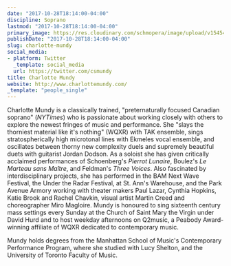 ```yaml
---
date: "2017-10-28T18:14:00-04:00"
discipline: Soprano
lastmod: "2017-10-28T18:14:00-04:00"
primary_image: https://res.cloudinary.com/schmopera/image/upload/v1545409169/media/webhook-uploads/1509228799671/P1020307.jpg.jpg
publishDate: "2017-10-28T18:14:00-04:00"
slug: charlotte-mundy
social_media:
- platform: Twitter
  _template: social_media
  url: https://twitter.com/csmundy
title: Charlotte Mundy
website: http://www.charlottemundy.com/
_template: "people_single"
---
```


Charlotte Mundy is a classically trained, "preternaturally focused Canadian soprano" (*NYTimes*) who is passionate about working closely with others to explore the newest fringes of music and performance. She "slays the thorniest material like it's nothing" (WQXR) with TAK ensemble, sings stratospherically high microtonal lines with Ekmeles vocal ensemble, and oscillates between thorny new complexity duels and supremely beautiful duets with guitarist Jordan Dodson. As a soloist she has given critically acclaimed performances of Schoenberg's *Pierrot Lunaire*, Boulez's *Le Marteau sans Maître*, and Feldman's *Three Voices*. Also fascinated by interdisciplinary projects, she has performed in the BAM Next Wave Festival, the Under the Radar Festival, at St. Ann's Warehouse, and the Park Avenue Armory working with theater makers Paul Lazar, Cynthia Hopkins, Katie Brook and Rachel Chavkin, visual artist Martin Creed and choreographer Miro Magloire.  Mundy is honoured to sing sixteenth century mass settings every Sunday at the Church of Saint Mary the Virgin under David Hurd and to host weekday afternoons on Q2music, a Peabody Award-winning affiliate of WQXR dedicated to contemporary music.

Mundy holds degrees from the Manhattan School of Music's Contemporary Performance Program, where she studied with Lucy Shelton, and the University of Toronto Faculty of Music.
